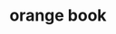 ---
layout: smileys&emotion
title: orange book
emoji: orange_book
permalink: 📙.html
image: assets/img/3moji/orange_book.png
---